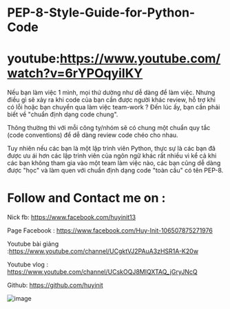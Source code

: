 # PEP-8-Style-Guide-for-Python-Code
# youtube:https://www.youtube.com/watch?v=6rYPOqyiIKY
Nếu bạn làm việc 1 mình, mọi thứ dường như dễ dàng để làm việc. Nhưng điều gì sẽ xảy ra khi code của bạn cần được người khác review, hỗ trợ khi có lỗi hoặc bạn chuyển qua làm việc team-work ? Đến lúc ấy, bạn cần phải biết về "chuẩn định dạng code chung".

Thông thường thì với mỗi công ty/nhóm sẽ có chung một chuẩn quy tắc (code conventions) để dễ dàng review code chéo cho nhau.

Tuy nhiên nếu các bạn là một lập trình viên Python, thực sự là các bạn đã được ưu ái hơn các lập trình viên của ngôn ngữ khác rất nhiều vì kể cả khi các bạn không tham gia vào một team làm việc nào, các bạn cũng dễ dàng được "học" và làm quen với chuẩn định dạng code "toàn cầu" có tên PEP-8.

# Follow and Contact me on :

 Nick fb: https://www.facebook.com/huyinit13
 
 Page Facebook : https://www.facebook.com/Huy-Init-106507875271976
 
 Youtube bài giảng :https://www.youtube.com/channel/UCgktVJ2PAuA3zHSR1A-K20w 
 
Youtube vlog : https://www.youtube.com/channel/UCskOQJ8MIQXTAQ_jGryJNcQ

 Github: https://github.com/huyinit
 
 ![image](https://user-images.githubusercontent.com/82762841/193165932-c439ac17-970c-4b6a-b93b-0f5ef7b7fda9.png)

